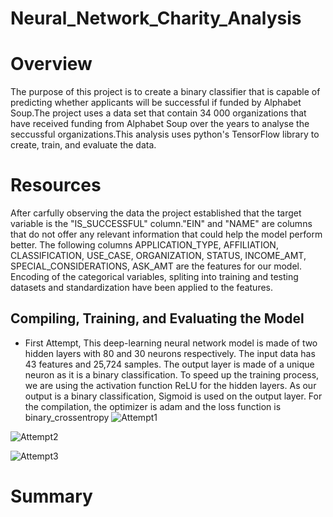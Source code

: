 # Neural_Network_Charity_Analysis
# Overview
The purpose of this project is to create a binary classifier that is capable of predicting whether applicants will be successful if funded by Alphabet Soup.The project uses a data set that contain 34 000 organizations that have received funding from Alphabet Soup over the years to analyse the seccussful organizations.This analysis uses python's TensorFlow library to create, train, and evaluate the data.
# Resources
After carfully observing the data the project established that the target variable is the "IS_SUCCESSFUL" column."EIN" and "NAME" are columns that do not offer any relevant information that could help the model perform better.
The following columns APPLICATION_TYPE, AFFILIATION, CLASSIFICATION, USE_CASE, ORGANIZATION, STATUS, INCOME_AMT, SPECIAL_CONSIDERATIONS, ASK_AMT are the features for our model.
Encoding of the categorical variables, spliting into training and testing datasets and standardization have been applied to the features.
 
 ## Compiling, Training, and Evaluating the Model
  - First Attempt, 
This deep-learning neural network model is made of two hidden layers with 80 and 30 neurons respectively.
The input data has 43 features and 25,724 samples.
The output layer is made of a unique neuron as it is a binary classification.
To speed up the training process, we are using the activation function ReLU for the hidden layers. As our output is a binary classification, Sigmoid is used on the output layer.
For the compilation, the optimizer is adam and the loss function is binary_crossentropy
![Attempt1](https://user-images.githubusercontent.com/78656720/124116402-ec29fe00-da3c-11eb-8c2e-fed399e23595.PNG)


![Attempt2](https://user-images.githubusercontent.com/78656720/124116496-fe0ba100-da3c-11eb-814f-d0f7b4cb0177.PNG)

![Attempt3](https://user-images.githubusercontent.com/78656720/124116508-01069180-da3d-11eb-833a-70f3f11be238.PNG)


# Summary
